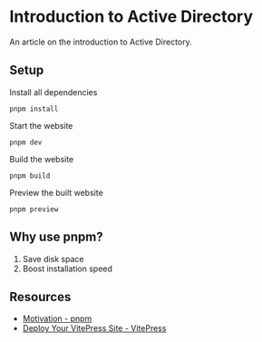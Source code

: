 # Introduction to Active Directory
An article on the introduction to Active Directory.

## Setup

Install all dependencies
```
pnpm install
```

Start the website
```
pnpm dev
```

Build the website
```
pnpm build
```

Preview the built website
```
pnpm preview
```

## Why use pnpm?
1. Save disk space
2. Boost installation speed

## Resources
- [Motivation - pnpm](https://pnpm.io/motivation)
- [Deploy Your VitePress Site - VitePress](https://vitepress.dev/guide/deploy)